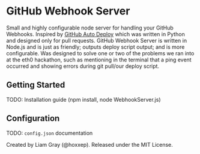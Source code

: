 GitHub Webhook Server
=====================

Small and highly configurable node server for handling your GitHub Webhooks.
Inspired by [GitHub Auto Deploy](https://github.com/logsol/Github-Auto-Deploy) which was written in Python and designed only for pull requests. GitHub Webhook Server is written in Node.js and is just as friendly; outputs deploy script output; and is more configurable. Was designed to solve one or two of the problems we ran into at the eth0 hackathon, such as mentioning in the terminal that a ping event occurred and showing errors during git pull/our deploy script.

Getting Started
---------------

TODO: Installation guide (npm install, node WebhookServer.js)

Configuration
-------------

TODO: `config.json` documentation

Created by Liam Gray (@hoxxep).
Released under the MIT License.